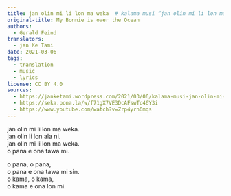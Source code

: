 ```yaml
---
title: jan olin mi li lon ma weka  # kalama musi “jan olin mi li lon ma weka”
original-title: My Bonnie is over the Ocean
authors:
  - Gerald Feind
translators:
  - jan Ke Tami
date: 2021-03-06
tags:
  - translation
  - music
  - lyrics
license: CC BY 4.0
sources:
  - https://janketami.wordpress.com/2021/03/06/kalama-musi-jan-olin-mi-li-lon-ma-weka/
  - https://seka.pona.la/w/f71gX7VE3DcAFswTc46Y3i
  - https://www.youtube.com/watch?v=Zrp4yrn6mqs
---
```


jan olin mi li lon ma weka.  \
jan olin li lon ala ni.  \
jan olin mi li lon ma weka.  \
o pana e ona tawa mi.

o pana, o pana,  \
o pana e ona tawa mi sin.  \
o kama, o kama,  \
o kama e ona lon mi.
